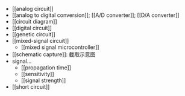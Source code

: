 - [[analog circuit]]
- [[analog to digital conversion]]; [[A/D converter]]; [[D/A converter]]
- [[circuit diagram]]
- [[digital circuit]]
- [[genetic circuit]]
- [[mixed-signal circuit]]
    - [[mixed signal microcontroller]]
- [[schematic capture]]: 截取示意图
- signal...
    - [[propagation time]]
    - [[sensitivity]]
    - [[signal strength]]
- [[short circuit]]
